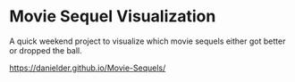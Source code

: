 # Movie Sequel Visualization

A quick weekend project to visualize which movie sequels either got better or dropped the ball. 

https://danielder.github.io/Movie-Sequels/
